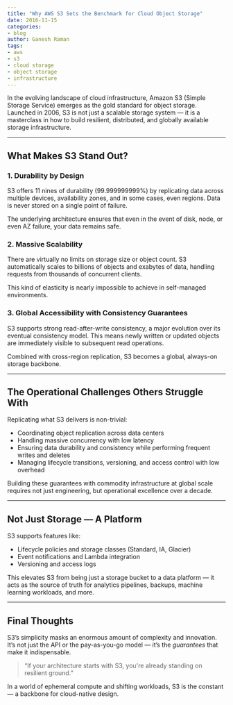 ```yaml
---
title: "Why AWS S3 Sets the Benchmark for Cloud Object Storage"
date: 2016-11-15
categories:
- blog
author: Ganesh Raman
tags:
- aws
- s3
- cloud storage
- object storage
- infrastructure
---
```


In the evolving landscape of cloud infrastructure, Amazon S3 (Simple Storage Service) emerges as the gold standard for object storage. Launched in 2006, S3 is not just a scalable storage system — it is a masterclass in how to build resilient, distributed, and globally available storage infrastructure.

---

## What Makes S3 Stand Out?

### 1. **Durability by Design**
S3 offers 11 nines of durability (99.999999999%) by replicating data across multiple devices, availability zones, and in some cases, even regions. Data is never stored on a single point of failure.

The underlying architecture ensures that even in the event of disk, node, or even AZ failure, your data remains safe.

### 2. **Massive Scalability**
There are virtually no limits on storage size or object count. S3 automatically scales to billions of objects and exabytes of data, handling requests from thousands of concurrent clients.

This kind of elasticity is nearly impossible to achieve in self-managed environments.

### 3. **Global Accessibility with Consistency Guarantees**
S3 supports strong read-after-write consistency, a major evolution over its eventual consistency model. This means newly written or updated objects are immediately visible to subsequent read operations.

Combined with cross-region replication, S3 becomes a global, always-on storage backbone.

---

## The Operational Challenges Others Struggle With

Replicating what S3 delivers is non-trivial:
- Coordinating object replication across data centers
- Handling massive concurrency with low latency
- Ensuring data durability and consistency while performing frequent writes and deletes
- Managing lifecycle transitions, versioning, and access control with low overhead

Building these guarantees with commodity infrastructure at global scale requires not just engineering, but operational excellence over a decade.

---

## Not Just Storage — A Platform

S3 supports features like:
- Lifecycle policies and storage classes (Standard, IA, Glacier)
- Event notifications and Lambda integration
- Versioning and access logs

This elevates S3 from being just a storage bucket to a data platform — it acts as the source of truth for analytics pipelines, backups, machine learning workloads, and more.

---

## Final Thoughts

S3’s simplicity masks an enormous amount of complexity and innovation. It’s not just the API or the pay-as-you-go model — it’s the *guarantees* that make it indispensable.

> “If your architecture starts with S3, you're already standing on resilient ground.”

In a world of ephemeral compute and shifting workloads, S3 is the constant — a backbone for cloud-native design.

